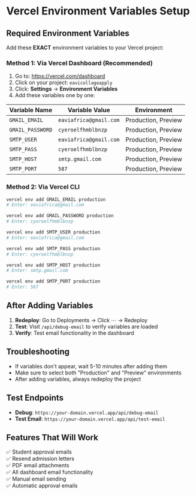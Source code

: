 # Vercel Environment Variables Setup

## Required Environment Variables

Add these **EXACT** environment variables to your Vercel project:

### **Method 1: Via Vercel Dashboard (Recommended)**

1. Go to: https://vercel.com/dashboard
2. Click on your project: `eavicollageapply`
3. Click: **Settings** → **Environment Variables**
4. Add these variables one by one:

| Variable Name | Variable Value | Environment |
|---------------|----------------|-------------|
| `GMAIL_EMAIL` | `eaviafrica@gmail.com` | Production, Preview |
| `GMAIL_PASSWORD` | `cyeroelfhmblbnzp` | Production, Preview |
| `SMTP_USER` | `eaviafrica@gmail.com` | Production, Preview |
| `SMTP_PASS` | `cyeroelfhmblbnzp` | Production, Preview |
| `SMTP_HOST` | `smtp.gmail.com` | Production, Preview |
| `SMTP_PORT` | `587` | Production, Preview |

### **Method 2: Via Vercel CLI**

```bash
vercel env add GMAIL_EMAIL production
# Enter: eaviafrica@gmail.com

vercel env add GMAIL_PASSWORD production
# Enter: cyeroelfhmblbnzp

vercel env add SMTP_USER production
# Enter: eaviafrica@gmail.com

vercel env add SMTP_PASS production
# Enter: cyeroelfhmblbnzp

vercel env add SMTP_HOST production
# Enter: smtp.gmail.com

vercel env add SMTP_PORT production
# Enter: 587
```

## After Adding Variables

1. **Redeploy**: Go to Deployments → Click ⋯ → Redeploy
2. **Test**: Visit `/api/debug-email` to verify variables are loaded
3. **Verify**: Test email functionality in the dashboard

## Troubleshooting

- If variables don't appear, wait 5-10 minutes after adding them
- Make sure to select both "Production" and "Preview" environments
- After adding variables, always redeploy the project

## Test Endpoints

- **Debug**: `https://your-domain.vercel.app/api/debug-email`
- **Test Email**: `https://your-domain.vercel.app/api/test-email`

## Features That Will Work

✅ Student approval emails  
✅ Resend admission letters  
✅ PDF email attachments  
✅ All dashboard email functionality  
✅ Manual email sending  
✅ Automatic approval emails  